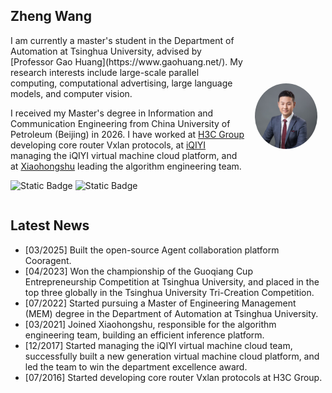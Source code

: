 ## Zheng Wang

<div style="display: flex; align-items: center;">
<div style="flex: 3;">
I am currently a master's student in the Department of Automation at Tsinghua University, advised by [Professor Gao Huang](https://www.gaohuang.net/). My research interests include large-scale parallel computing, computational advertising, large language models, and computer vision.

I received my Master's degree in Information and Communication Engineering from China University of Petroleum (Beijing) in 2026.
I have worked at [H3C Group](https://www.h3c.com/cn/) developing core router Vxlan protocols,
at [iQIYI](https://www.iqiyi.com/) managing the iQIYI virtual machine cloud platform,
and at [Xiaohongshu](https://www.xiaohongshu.com/) leading the algorithm engineering team.

![Static Badge](https://img.shields.io/badge/Email-z--wang22@mails.tsinghua.edu.cn-blue)
![Static Badge](https://img.shields.io/badge/Github-learningCatHD-green)

</div>
<div style="flex: 1; text-align: center;">
<img src="assets/wangzheng.jpg" alt="Zheng Wang" style="width: 80%; border-radius: 50%;">
</div>
</div>

## Latest News

- [03/2025] Built the open-source Agent collaboration platform Cooragent.
- [04/2023] Won the championship of the Guoqiang Cup Entrepreneurship Competition at Tsinghua University, and placed in the top three globally in the Tsinghua University Tri-Creation Competition.
- [07/2022] Started pursuing a Master of Engineering Management (MEM) degree in the Department of Automation at Tsinghua University.
- [03/2021] Joined Xiaohongshu, responsible for the algorithm engineering team, building an efficient inference platform.
- [12/2017] Started managing the iQIYI virtual machine cloud team, successfully built a new generation virtual machine cloud platform, and led the team to win the department excellence award.
- [07/2016] Started developing core router Vxlan protocols at H3C Group.
